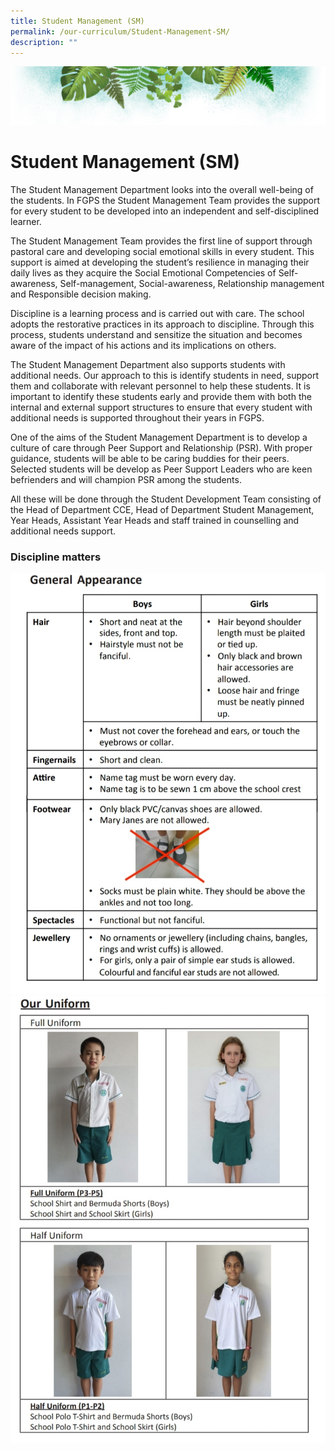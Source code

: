```yaml
---
title: Student Management (SM)
permalink: /our-curriculum/Student-Management-SM/
description: ""
---
```

![](/images/Banner.png)

# **Student Management (SM)**

The Student Management Department looks into the overall well-being of the students. In FGPS the Student Management Team provides the support for every student to be developed into an independent and self-disciplined learner.

The Student Management Team provides the first line of support through pastoral care and developing social emotional skills in every student. This support is aimed at developing the student’s resilience in managing their daily lives as they acquire the Social Emotional Competencies of Self-awareness, Self-management, Social-awareness, Relationship management and Responsible decision making.

Discipline is a learning process and is carried out with care. The school adopts the restorative practices in its approach to discipline. Through this process, students understand and sensitize the situation and becomes aware of the impact of his actions and its implications on others.

The Student Management Department also supports students with additional needs. Our approach to this is identify students in need, support them and collaborate with relevant personnel to help these students. It is important to identify these students early and provide them with both the internal and external support structures to ensure that every student with additional needs is supported throughout their years in FGPS.

One of the aims of the Student Management Department is to develop a culture of care through Peer Support and Relationship (PSR). With proper guidance, students will be able to be caring buddies for their peers. Selected students will be develop as Peer Support Leaders who are keen befrienders and will champion PSR among the students.

All these will be done through the Student Development Team consisting of the Head of Department CCE, Head of Department Student Management, Year Heads, Assistant Year Heads and staff trained in counselling and additional needs support.


### Discipline matters


![](/images/SM1.jpeg)
![](/images/SM2.jpeg)